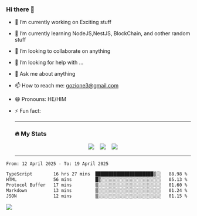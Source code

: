 ### Hi there 👋

<!--
**charlieScript/charlieScript** is a ✨ _special_ ✨ repository because its `README.md` (this file) appears on your GitHub profile.

Here are some ideas to get you started: -->

- 🔭 I’m currently working on Exciting stuff
- 🌱 I’m currently learning NodeJS,NestJS, BlockChain, and oother random stuff
- 👯 I’m looking to collaborate on anything
- 🤔 I’m looking for help with ...
- 💬 Ask me about anything
- 📫 How to reach me: gozione3@gmail.com
- 😄 Pronouns: HE/HIM
- ⚡ Fun fact:


  ---

  ### :fire: My Stats

  <div id="stats" align="center">
  <img src="http://github-readme-streak-stats.herokuapp.com?user=charlieScript&theme=dark&date_format=M%20j%5B%2C%20Y%5D" />&nbsp;&nbsp;&nbsp;
  <img src="https://github-readme-stats.vercel.app/api/top-langs/?username=charlieScript&layout=compact&theme=vision-friendly-dark"/>&nbsp;&nbsp;&nbsp;
  <img src="https://github-readme-stats.vercel.app/api?username=charlieScript&show_icons=true&theme=radical"/>
  </div>

  ---



<!--START_SECTION:waka-->

```txt
From: 12 April 2025 - To: 19 April 2025

TypeScript        16 hrs 27 mins  ██████████████████████▒░░   88.98 %
HTML              56 mins         █▒░░░░░░░░░░░░░░░░░░░░░░░   05.13 %
Protocol Buffer   17 mins         ▒░░░░░░░░░░░░░░░░░░░░░░░░   01.60 %
Markdown          13 mins         ▒░░░░░░░░░░░░░░░░░░░░░░░░   01.24 %
JSON              12 mins         ▒░░░░░░░░░░░░░░░░░░░░░░░░   01.15 %
```

<!--END_SECTION:waka-->
![](https://komarev.com/ghpvc/?username=charlieScript)
